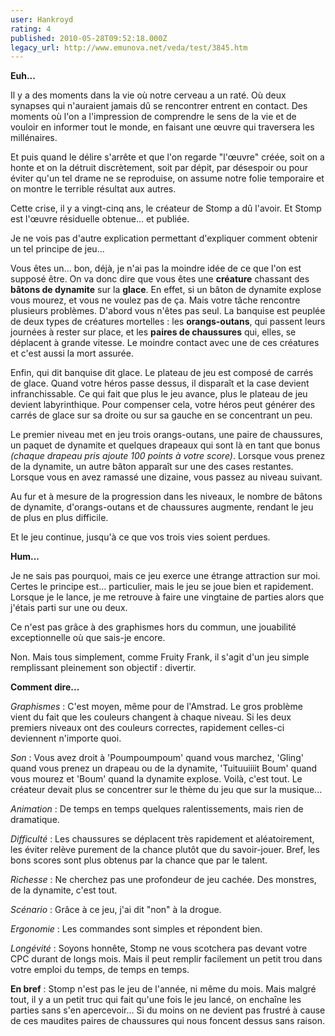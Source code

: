 ```yaml
---
user: Hankroyd
rating: 4
published: 2010-05-28T09:52:18.000Z
legacy_url: http://www.emunova.net/veda/test/3845.htm
---
```

**Euh...**  

  

Il y a des moments dans la vie où notre cerveau a un raté. Où deux synapses qui n'auraient jamais dû se rencontrer entrent en contact. Des moments où l'on a l'impression de comprendre le sens de la vie et de vouloir en informer tout le monde, en faisant une œuvre qui traversera les millénaires.  

Et puis quand le délire s'arrête et que l'on regarde "l'œuvre" créée, soit on a honte et on la détruit discrètement, soit par dépit, par désespoir ou pour éviter qu'un tel drame ne se reproduise, on assume notre folie temporaire et on montre le terrible résultat aux autres.  

Cette crise, il y a vingt-cinq ans, le créateur de Stomp a dû l'avoir. Et Stomp est l'œuvre résiduelle obtenue... et publiée.  

  

Je ne vois pas d'autre explication permettant d'expliquer comment obtenir un tel principe de jeu...  

  

Vous êtes un... bon, déjà, je n'ai pas la moindre idée de ce que l'on est supposé être. On va donc dire que vous êtes une **créature** chassant des **bâtons de dynamite** sur la **glace**. En effet, si un bâton de dynamite explose vous mourez, et vous ne voulez pas de ça. Mais votre tâche rencontre plusieurs problèmes. D'abord vous n'êtes pas seul. La banquise est peuplée de deux types de créatures mortelles : les **orangs-outans**, qui passent leurs journées à rester sur place, et les **paires de chaussures** qui, elles, se déplacent à grande vitesse. Le moindre contact avec une de ces créatures et c'est aussi la mort assurée.  

Enfin, qui dit banquise dit glace. Le plateau de jeu est composé de carrés de glace. Quand votre héros passe dessus, il disparaît et la case devient infranchissable. Ce qui fait que plus le jeu avance, plus le plateau de jeu devient labyrinthique. Pour compenser cela, votre héros peut générer des carrés de glace sur sa droite ou sur sa gauche en se concentrant un peu.  

  

Le premier niveau met en jeu trois orangs-outans, une paire de chaussures, un paquet de dynamite et quelques drapeaux qui sont là en tant que bonus _(chaque drapeau pris ajoute 100 points à votre score)_. Lorsque vous prenez de la dynamite, un autre bâton apparaît sur une des cases restantes. Lorsque vous en avez ramassé une dizaine, vous passez au niveau suivant.  

Au fur et à mesure de la progression dans les niveaux, le nombre de bâtons de dynamite, d'orangs-outans et de chaussures augmente, rendant le jeu de plus en plus difficile.  

  

Et le jeu continue, jusqu'à ce que vos trois vies soient perdues.  

  

  

**Hum...**  

  

Je ne sais pas pourquoi, mais ce jeu exerce une étrange attraction sur moi. Certes le principe est... particulier, mais le jeu se joue bien et rapidement. Lorsque je le lance, je me retrouve à faire une vingtaine de parties alors que j'étais parti sur une ou deux.  

Ce n'est pas grâce à des graphismes hors du commun, une jouabilité exceptionnelle où que sais-je encore.  

Non. Mais tous simplement, comme Fruity Frank, il s'agit d'un jeu simple remplissant pleinement son objectif : divertir.  

  

  

**Comment dire...**  

  

_Graphismes_ : C'est moyen, même pour de l'Amstrad. Le gros problème vient du fait que les couleurs changent à chaque niveau. Si les deux premiers niveaux ont des couleurs correctes, rapidement celles-ci deviennent n'importe quoi.  

  

_Son_ : Vous avez droit à 'Poumpoumpoum' quand vous marchez, 'Gling' quand vous prenez un drapeau ou de la dynamite, 'Tuituuiiiit Boum' quand vous mourez et 'Boum' quand la dynamite explose. Voilà, c'est tout. Le créateur devait plus se concentrer sur le thème du jeu que sur la musique...  

  

_Animation_ : De temps en temps quelques ralentissements, mais rien de dramatique.  

  

_Difficulté_ : Les chaussures se déplacent très rapidement et aléatoirement, les éviter relève purement de la chance plutôt que du savoir-jouer. Bref, les bons scores sont plus obtenus par la chance que par le talent.  

  

_Richesse_ : Ne cherchez pas une profondeur de jeu cachée. Des monstres, de la dynamite, c'est tout.  

  

_Scénario_ : Grâce à ce jeu, j'ai dit "non" à la drogue.  

  

_Ergonomie_ : Les commandes sont simples et répondent bien.  

  

_Longévité_ : Soyons honnête, Stomp ne vous scotchera pas devant votre CPC durant de longs mois. Mais il peut remplir facilement un petit trou dans votre emploi du temps, de temps en temps.  

  

  

**En bref** : Stomp n'est pas le jeu de l'année, ni même du mois. Mais malgré tout, il y a un petit truc qui fait qu'une fois le jeu lancé, on enchaîne les parties sans s'en apercevoir... Si du moins on ne devient pas frustré à cause de ces maudites paires de chaussures qui nous foncent dessus sans raison.